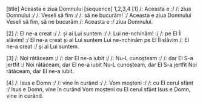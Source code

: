 [title] Aceasta e ziua Domnului
[sequence] 1,2,3,4
[1]
/: Aceasta e :/ /: ziua Domnului :/
/: Veseli să fim :/ /: să ne bucurăm! :/
Aceasta e ziua Domnului
Veseli să fim, să ne bucurăm
/: Aceasta e :/ ziua Domnului.

[2]
/: El ne-a creat :/ /: și ai Lui suntem :/
/: Lui ne-nchinăm! :/ /: pe El Îl slăvim! :/
El ne-a creat și ai Lui suntem
Lui ne-nchinăm pe El Îl slăvim
/: El ne-a creat :/  și ai Lui suntem.

[3]
/: Noi rătăceam :/ /: dar El ne-a iubit :/
/: Nu-L cunoșteam :/ /: dar El S-a jertfit :/
Noi rătăceam, dar El ne-a iubit
Nu-L cunoșteam, dar El S-a jertfit
Noi rătăceam, dar El ne-a iubit.

[4]
/: Isus e Domn :/ /: vine în curând :/
/: Vom moșteni :/ /: cu El cerul sfânt :/
Isus e Domn, vine în curând
Vom moșteni cu El cerul sfânt
Isus e Domn, vine în curând.


